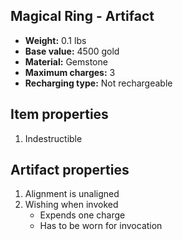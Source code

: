## Magical Ring - Artifact

- **Weight:**                 0.1 lbs
- **Base value:**             4500 gold
- **Material:**               Gemstone
- **Maximum charges:**        3
- **Recharging type:**        Not rechargeable

## Item properties

1. Indestructible

## Artifact properties

1. Alignment is unaligned
2. Wishing when invoked
    * Expends one charge
    * Has to be worn for invocation
